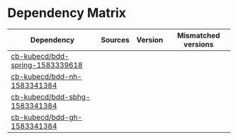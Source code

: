 # Dependency Matrix

Dependency | Sources | Version | Mismatched versions
---------- | ------- | ------- | -------------------
[cb-kubecd/bdd-spring-1583339618](https://github.com/cb-kubecd/bdd-spring-1583339618.git) |  | []() | 
[cb-kubecd/bdd-nh-1583341384](https://github.com/cb-kubecd/bdd-nh-1583341384.git) |  | []() | 
[cb-kubecd/bdd-sbhg-1583341384](https://github.com/cb-kubecd/bdd-sbhg-1583341384.git) |  | []() | 
[cb-kubecd/bdd-gh-1583341384](https://github.com/cb-kubecd/bdd-gh-1583341384.git) |  | []() | 
